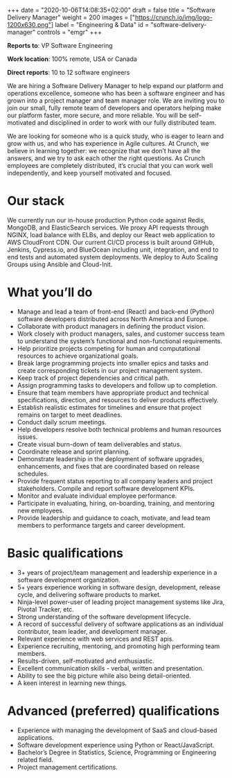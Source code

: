 +++
date = "2020-10-06T14:08:35+02:00"
draft = false
title = "Software Delivery Manager"
weight = 200
images = ["https://crunch.io/img/logo-1200x630.png"]
label = "Engineering & Data"
id = "software-delivery-manager"
controls = "emgr"
+++

**Reports to**: VP Software Engineering

**Work location**: 100% remote, USA or Canada

**Direct reports**: 10 to 12 software engineers

We are hiring a Software Delivery Manager to help expand our platform and operations excellence, someone who has been a software engineer and has grown into a project manager and team manager role. We are inviting you to join our small, fully remote team of developers and operators helping make our platform faster, more secure, and more reliable. You will be self-motivated and disciplined in order to work with our fully distributed team.

We are looking for someone who is a quick study, who is eager to learn and grow with us, and who has experience in Agile cultures. At Crunch, we believe in learning together: we recognize that we don’t have all the answers, and we try to ask each other the right questions. As Crunch employees are completely distributed, it’s crucial that you can work well independently, and keep yourself motivated and focused.

# Our stack

We currently run our in-house production Python code against Redis, MongoDB, and ElasticSearch services. We proxy API requests through NGINX, load balance with ELBs, and deploy our React web application to AWS CloudFront CDN. Our current CI/CD process is built around GitHub, Jenkins, Cypress.io, and BlueOcean including unit, integration, and end to end tests and automated system deployments. We deploy to Auto Scaling Groups using Ansible and Cloud-Init.

# What you’ll do

- Manage and lead a team of front-end (React) and back-end (Python) software developers distributed across North America and Europe.
- Collaborate with product managers in defining the product vision.
- Work closely with product managers, sales, and customer success team to understand the system’s functional and non-functional requirements.
- Help prioritize projects competing for human and computational resources to achieve organizational goals.
- Break large programming projects into smaller epics and tasks and create corresponding tickets in our project management system.
- Keep track of project dependencies and critical path.
- Assign programming tasks to developers and follow up to completion.
- Ensure that team members have appropriate product and technical specifications, direction, and resources to deliver products effectively. 
- Establish realistic estimates for timelines and ensure that project remains on target to meet deadlines.
- Conduct daily scrum meetings.
- Help developers resolve both technical problems and human resources issues.
- Create visual burn-down of team deliverables and status.
- Coordinate release and sprint planning.
- Demonstrate leadership in the deployment of software upgrades, enhancements, and fixes that are coordinated based on release schedules.
- Provide frequent status reporting to all company leaders and project stakeholders. Compile and report software development KPIs.
- Monitor and evaluate individual employee performance.
- Participate in evaluating, hiring, on-boarding, training, and mentoring new employees.
- Provide leadership and guidance to coach, motivate, and lead team members to performance targets and career development.

# Basic qualifications

- 3+ years of project/team management and leadership experience in a software development organization.
- 5+ years experience working in software design, development, release cycle, and delivering software products to market.
- Ninja-level power-user of leading project management systems like Jira, Pivotal Tracker, etc.
- Strong understanding of the software development lifecycle.
- A record of successful delivery of software applications as an individual contributor, team leader, and development manager.
- Relevant experience with web services and REST apis.
- Experience recruiting, mentoring, and promoting high performing team members.
- Results-driven, self-motivated and enthusiastic.
- Excellent communication skills - verbal, written and presentation.
- Ability to see the big picture while also being detail-oriented.
- A keen interest in learning new things.

# Advanced (preferred) qualifications

- Experience with managing the development of SaaS and cloud-based applications.
- Software development experience using Python or React/JavaScript.
- Bachelor’s Degree in Statistics, Science, Programming or Engineering related field.
- Project management certifications.
